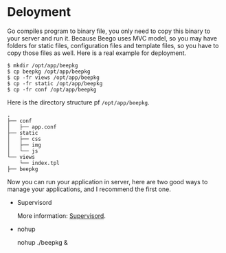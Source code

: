 # Deloyment

Go compiles program to binary file, you only need to copy this binary to your server and run it. Because Beego uses MVC model, so you may have folders for static files, configuration files and template files, so you have to copy those files as well. Here is a real example for deployment.

	$ mkdir /opt/app/beepkg
	$ cp beepkg /opt/app/beepkg
	$ cp -fr views /opt/app/beepkg
	$ cp -fr static /opt/app/beepkg
	$ cp -fr conf /opt/app/beepkg

Here is the directory structure pf `/opt/app/beepkg`.

	.
	├── conf
	│   ├── app.conf
	├── static
	│   ├── css
	│   ├── img
	│   └── js
	└── views
	    └── index.tpl
	├── beepkg

Now you can run your application in server, here are two good ways to manage your applications, and I recommend the first one.

- Supervisord 

	More information: [Supervisord](Supervisord.md).

- nohup

	nohup ./beepkg &